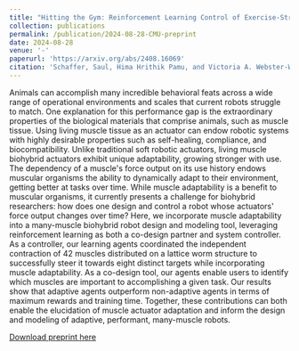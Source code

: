 ```yaml
---
title: "Hitting the Gym: Reinforcement Learning Control of Exercise-Strengthened Biohybrid Robots in Simulation"
collection: publications
permalink: /publication/2024-08-28-CMU-preprint
date: 2024-08-28 
venue: '-'
paperurl: 'https://arxiv.org/abs/2408.16069' 
citation: 'Schaffer, Saul, Hima Hrithik Pamu, and Victoria A. Webster-Wood. "Hitting the Gym: Reinforcement Learning Control of Exercise-Strengthened Biohybrid Robots in Simulation." arXiv preprint arXiv:2408.16069 (2024).'
---
```

 
 
 
Animals can accomplish many incredible behavioral feats across a wide range of operational environments and scales that current robots struggle to match. One explanation for this performance gap is the extraordinary properties of the biological materials that comprise animals, such as muscle tissue. Using living muscle tissue as an actuator can endow robotic systems with highly desirable properties such as self-healing, compliance, and biocompatibility. Unlike traditional soft robotic actuators, living muscle biohybrid actuators exhibit unique adaptability, growing stronger with use. The dependency of a muscle's force output on its use history endows muscular organisms the ability to dynamically adapt to their environment, getting better at tasks over time. While muscle adaptability is a benefit to muscular organisms, it currently presents a challenge for biohybrid researchers: how does one design and control a robot whose actuators' force output changes over time? Here, we incorporate muscle adaptability into a many-muscle biohybrid robot design and modeling tool, leveraging reinforcement learning as both a co-design partner and system controller. As a controller, our learning agents coordinated the independent contraction of 42 muscles distributed on a lattice worm structure to successfully steer it towards eight distinct targets while incorporating muscle adaptability. As a co-design tool, our agents enable users to identify which muscles are important to accomplishing a given task. Our results show that adaptive agents outperform non-adaptive agents in terms of maximum rewards and training time. Together, these contributions can both enable the elucidation of muscle actuator adaptation and inform the design and modeling of adaptive, performant, many-muscle robots.

[Download preprint here](https://arxiv.org/abs/2408.16069)

<!---
Recommended citation: Hickl, Vincent & Pamu, Hima & Juarez, Gabriel. (2022). "Direct observations of rising oil droplets deformed by hydrocarbonoclastic bacteria" https://doi.org/10.48550/arXiv.2212.00627 <i>Journal 1</i>. 1(1).
--->

<!---
excerpt: In marine environments, microscopic droplets of spilled oil can be transported over tens or hundreds kilometers in the water column. As this oil is biodegraded, growing bacteria on the droplets' surface can deform the oil-water interface to generate complex shapes and significantly enlarge droplets. A complete understanding of the fate and transport of spilled oil requires bridging the present gap between these length scales and determining how microscale processes affect large-scale transport of oil. Here, we describe experimental results describing rising oil droplets in a purpose-built hydrodynamic treadmill which rotates to keep droplets stationary in the lab frame for continuous, direct observation. Droplets of radii 10-100 μm are colonized and deformed by bacteria over several days before their rising speeds through the water column are measured. Rising speeds of deformed droplets are significantly slower as a result of bio-aggregate formation at the droplet surface compared to those of droplets of weathered or unweathered oil without bacteria. Additionally, we discover bio-aggregate particles of oil and bacterial biofilms which sink through the water column. The composition of these particles is quantified using fluorescence microscopy. These results have important implications for the study of oil transport following a spill, as colonization by bacteria can cause oil droplets to remain in the water column for months or years longer than otherwise expected. An improved understanding of the physical transformations of oil droplets during biodegradation shows promise for significantly improving models of oil spills. Additionally, the formation of sinking particles of oil and bacteria presents a new vector for hydrocarbon sedimentation and potential marine oil snow formation.
--->
